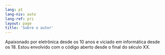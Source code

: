 ```yaml
---
lang: pt
lang-niv: auto
lang-ref: pri
layout: page
title: 'Sobre o autor'
---
```


Apaixonado por eletrônica desde os 10 anos e viciado em informática desde os 18.
Estou envolvido com o código aberto desde o final do século XX.
